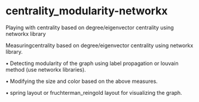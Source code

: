 # centrality_modularity-networkx
Playing with centrality based on degree/eigenvector centrality using networkx library

Measuringcentrality based on degree/eigenvector centrality using
networkx library. 

• Detecting modularity of the graph using label propagation or
louvain method (use networkx libraries). 


• Modifying the size and color based on the above measures. 


• spring layout or fruchterman_reingold layout for visualizing
the graph.


